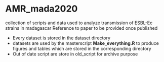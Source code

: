 # AMR_mada2020
collection of scripts and data used to analyze transmission of ESBL-Ec strains in madagascar
Reference to paper to be provided once published

* Every dataset is stored in the dataset directory
* datasets are used by the masterscript **Make_everything.R** to produce figures and tables which are stored in the corresponding directory
* Out of date script are store in old_script for archive purpose 

